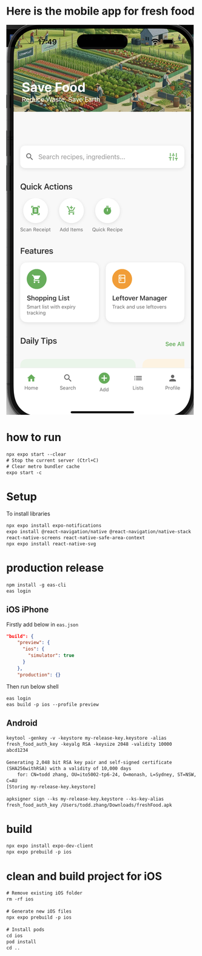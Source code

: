 # Here is the mobile app for fresh food

![alt text](image.png)

# how to run
```shell
npx expo start --clear
# Stop the current server (Ctrl+C)
# Clear metro bundler cache
expo start -c

```

# Setup
To install libraries

```shell
npx expo install expo-notifications
expo install @react-navigation/native @react-navigation/native-stack react-native-screens react-native-safe-area-context
npx expo install react-native-svg

```

# production release

```shell
npm install -g eas-cli
eas login
```

## iOS iPhone

Firstly add below in `eas.json`
```json
"build": {
    "preview": {
      "ios": {
        "simulator": true
      }
    },
    "production": {}
```
Then run below shell
```shell
eas login
eas build -p ios --profile preview
```

## Android

```shell
keytool -genkey -v -keystore my-release-key.keystore -alias fresh_food_auth_key -keyalg RSA -keysize 2048 -validity 10000
abcd1234

Generating 2,048 bit RSA key pair and self-signed certificate (SHA256withRSA) with a validity of 10,000 days
	for: CN=todd zhang, OU=ito5002-tp6-24, O=monash, L=Sydney, ST=NSW, C=AU
[Storing my-release-key.keystore]

apksigner sign --ks my-release-key.keystore --ks-key-alias fresh_food_auth_key /Users/todd.zhang/Downloads/freshFood.apk
```


# build
```
npx expo install expo-dev-client
npx expo prebuild -p ios
```

# clean and build project for iOS
```shell
# Remove existing iOS folder
rm -rf ios

# Generate new iOS files
npx expo prebuild -p ios

# Install pods
cd ios
pod install
cd ..
```